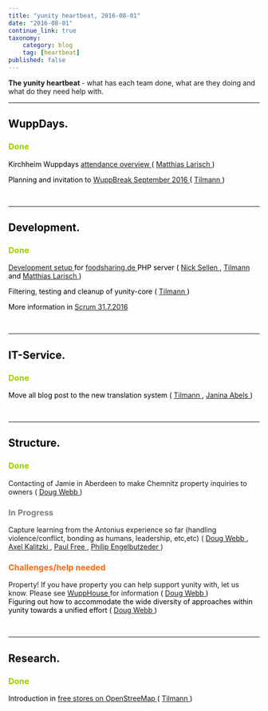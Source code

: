```yaml
---
title: "yunity heartbeat, 2016-08-01"
date: "2016-08-01"
continue_link: true
taxonomy:
    category: blog
    tag: [heartbeat]
published: false
---
```


<div class="wiki-content">
 <div style="margin-left: 0.0px;">
  <p>
   <strong>
    The yunity heartbeat
   </strong>
   - what has each team done, what are they doing and what do they need help with.
  </p>
 </div>
 <hr/>
 <h2 id="yunityheartbeat,2016-08-01-WuppDays.">
  <span style="color: rgb(0,0,0);">
   <strong>
    WuppDays.
   </strong>
  </span>
 </h2>
 <h3 id="yunityheartbeat,2016-08-01-Done">
  <span style="color: rgb(0,0,0);">
   <span style="color: rgb(153,204,0);">
    Done
   </span>
  </span>
 </h3>
 <p>
  <span style="color: rgb(0,0,0);">
   Kirchheim Wuppdays
   <a class="external-link" href="http://dudle.inf.tu-dresden.de/Kirchheim_2_attendance/" rel="nofollow">
    attendance overview
   </a>
   (
   <a class="confluence-userlink user-mention" data-base-url="https://yunity.atlassian.net/wiki" data-linked-resource-id="2981927" data-linked-resource-type="userinfo" data-linked-resource-version="2" data-username="matthias" href="https://yunity.atlassian.net/wiki/display/~matthias">
    Matthias Larisch
   </a>
   )
   <br/>
  </span>
 </p>
 <p>
  <span style="color: rgb(0,0,0);">
   Planning and invitation to
   <a href="https://yunity.atlassian.net/wiki/display/YUN/WuppBreak+September+2016" rel="nofollow">
    WuppBreak September 2016
   </a>
   (
   <a class="confluence-userlink user-mention" data-base-url="https://yunity.atlassian.net/wiki" data-linked-resource-id="4227118" data-linked-resource-type="userinfo" data-linked-resource-version="3" data-username="tiltec" href="https://yunity.atlassian.net/wiki/display/~tiltec">
    Tilmann
   </a>
   )
   <br/>
  </span>
 </p>
 <p>
  <span style="color: rgb(0,0,0);">
   <strong>
    <br/>
   </strong>
  </span>
 </p>
 <hr/>
 <h2 id="yunityheartbeat,2016-08-01-Development.">
  <span style="color: rgb(0,0,0);">
   <strong>
    Development.
   </strong>
  </span>
 </h2>
 <h3 id="yunityheartbeat,2016-08-01-Done.1">
  <span style="color: rgb(0,0,0);">
   <span style="color: rgb(153,204,0);">
    Done
   </span>
  </span>
 </h3>
 <p>
  <span style="color: rgb(0,0,0);">
   <a class="external-link" href="https://yunity.slack.com/messages/foodsharing-dev/" rel="nofollow">
    Development setup
   </a>
   for
   <a class="external-link" href="http://foodsharing.de" rel="nofollow">
    foodsharing.de
   </a>
   PHP server (
   <a class="confluence-userlink user-mention" data-base-url="https://yunity.atlassian.net/wiki" data-linked-resource-id="917513" data-linked-resource-type="userinfo" data-linked-resource-version="3" data-username="nicksellen" href="https://yunity.atlassian.net/wiki/display/~nicksellen">
    Nick Sellen
   </a>
   ,
   <a class="confluence-userlink user-mention" data-base-url="https://yunity.atlassian.net/wiki" data-linked-resource-id="4227118" data-linked-resource-type="userinfo" data-linked-resource-version="3" data-username="tiltec" href="https://yunity.atlassian.net/wiki/display/~tiltec">
    Tilmann
   </a>
   and
   <a class="confluence-userlink user-mention" data-base-url="https://yunity.atlassian.net/wiki" data-linked-resource-id="2981927" data-linked-resource-type="userinfo" data-linked-resource-version="2" data-username="matthias" href="https://yunity.atlassian.net/wiki/display/~matthias">
    Matthias Larisch
   </a>
   )
  </span>
 </p>
 <p>
  <span style="color: rgb(0,0,0);">
   Filtering, testing and cleanup of yunity-core (
   <a class="confluence-userlink user-mention" data-base-url="https://yunity.atlassian.net/wiki" data-linked-resource-id="4227118" data-linked-resource-type="userinfo" data-linked-resource-version="3" data-username="tiltec" href="https://yunity.atlassian.net/wiki/display/~tiltec">
    Tilmann
   </a>
   )
  </span>
 </p>
 <p>
  <span style="color: rgb(0,0,0);">
   More information in
   <a href="https://yunity.atlassian.net/wiki/display/YUN/Scrum+31.7.2016" rel="nofollow">
    Scrum 31.7.2016
   </a>
   <br/>
  </span>
 </p>
 <p>
  <span style="color: rgb(0,0,0);">
   <span style="color: rgb(0,0,0);">
    <br/>
   </span>
  </span>
 </p>
 <hr/>
 <h2 id="yunityheartbeat,2016-08-01-IT-Service.">
  <span style="color: rgb(0,0,0);">
   <strong>
    IT-Service.
   </strong>
  </span>
 </h2>
 <h3 id="yunityheartbeat,2016-08-01-Done.2">
  <span style="color: rgb(0,0,0);">
   <span style="color: rgb(153,204,0);">
    Done
   </span>
  </span>
 </h3>
 <p>
  <span style="color: rgb(0,0,0);">
   Move all blog post to the new translation system (
   <a class="confluence-userlink user-mention" data-base-url="https://yunity.atlassian.net/wiki" data-linked-resource-id="4227118" data-linked-resource-type="userinfo" data-linked-resource-version="3" data-username="tiltec" href="https://yunity.atlassian.net/wiki/display/~tiltec">
    Tilmann
   </a>
   ,
   <a class="confluence-userlink user-mention" data-base-url="https://yunity.atlassian.net/wiki" data-linked-resource-id="4227489" data-linked-resource-type="userinfo" data-linked-resource-version="2" data-username="Janina" href="https://yunity.atlassian.net/wiki/display/~Janina">
    Janina Abels
   </a>
   )
   <br/>
  </span>
 </p>
 <p>
  <br/>
 </p>
 <hr/>
 <h2 id="yunityheartbeat,2016-08-01-Structure.">
  <span style="color: rgb(0,0,0);">
   <strong>
    Structure.
   </strong>
  </span>
 </h2>
 <h3 id="yunityheartbeat,2016-08-01-Done.3">
  <span style="color: rgb(0,0,0);">
   <span style="color: rgb(153,204,0);">
    Done
   </span>
  </span>
 </h3>
 <p>
  Contacting of Jamie in Aberdeen to make Chemnitz property inquiries to owners (
  <a class="confluence-userlink user-mention" data-base-url="https://yunity.atlassian.net/wiki" data-linked-resource-id="917517" data-linked-resource-type="userinfo" data-linked-resource-version="8" data-username="dmhwebb" href="https://yunity.atlassian.net/wiki/display/~dmhwebb">
   Doug Webb
  </a>
  )
 </p>
 <h3 id="yunityheartbeat,2016-08-01-InProgress">
  <span style="color: rgb(128,128,128);">
   In Progress
  </span>
 </h3>
 <p>
  Capture learning from the Antonius experience so far (handling violence/conflict, bonding as humans, leadership, etc,etc) (
  <a class="confluence-userlink user-mention" data-base-url="https://yunity.atlassian.net/wiki" data-linked-resource-id="917517" data-linked-resource-type="userinfo" data-linked-resource-version="8" data-username="dmhwebb" href="https://yunity.atlassian.net/wiki/display/~dmhwebb">
   Doug Webb
  </a>
  ,
  <a class="confluence-userlink user-mention" data-base-url="https://yunity.atlassian.net/wiki" data-linked-resource-id="6553694" data-linked-resource-type="userinfo" data-linked-resource-version="1" data-username="syrt" href="https://yunity.atlassian.net/wiki/display/~syrt">
   Axel Kalitzki
  </a>
  ,
  <a class="confluence-userlink user-mention" data-base-url="https://yunity.atlassian.net/wiki" data-linked-resource-id="5177885" data-linked-resource-type="userinfo" data-linked-resource-version="2" data-username="Paul Free" href="https://yunity.atlassian.net/wiki/display/~Paul+Free">
   Paul Free
  </a>
  ,
  <a class="confluence-userlink user-mention" data-base-url="https://yunity.atlassian.net/wiki" data-linked-resource-id="2162705" data-linked-resource-type="userinfo" data-linked-resource-version="1" data-username="Philip" href="https://yunity.atlassian.net/wiki/display/~Philip">
   Philip Engelbutzeder
  </a>
  )
 </p>
 <h3 id="yunityheartbeat,2016-08-01-Challenges/helpneeded">
  <span style="color: rgb(255,102,0);">
   Challenges/help needed
  </span>
 </h3>
 <p>
  Property! If you have property you can help support yunity with, let us know. Please see
  <a href="https://yunity.atlassian.net/wiki/display/YUN/WuppHouse" rel="nofollow">
   WuppHouse
  </a>
  for information
  <span style="color: rgb(0,0,0);">
   (
   <a class="confluence-userlink user-mention" data-base-url="https://yunity.atlassian.net/wiki" data-linked-resource-id="917517" data-linked-resource-type="userinfo" data-linked-resource-version="8" data-username="dmhwebb" href="https://yunity.atlassian.net/wiki/display/~dmhwebb">
    Doug Webb
   </a>
   )
   <br/>
   Figuring out how to accommodate the wide diversity of approaches within yunity towards a unified effort (
   <a class="confluence-userlink user-mention" data-base-url="https://yunity.atlassian.net/wiki" data-linked-resource-id="917517" data-linked-resource-type="userinfo" data-linked-resource-version="8" data-username="dmhwebb" href="https://yunity.atlassian.net/wiki/display/~dmhwebb">
    Doug Webb
   </a>
   )
   <br/>
  </span>
 </p>
 <p>
  <span style="color: rgb(0,0,0);">
   <br/>
  </span>
 </p>
 <hr/>
 <h2 id="yunityheartbeat,2016-08-01-Research.">
  <span style="color: rgb(0,0,0);">
   <strong>
    Research.
   </strong>
  </span>
 </h2>
 <h3 id="yunityheartbeat,2016-08-01-Done.4">
  <span style="color: rgb(0,0,0);">
   <span style="color: rgb(153,204,0);">
    Done
   </span>
  </span>
 </h3>
 <p>
  <span style="color: rgb(0,0,0);">
   Introduction in
   <a class="external-link" href="https://yunity.slack.com/archives/research/p1469966814000005" rel="nofollow">
    free stores on OpenStreeMap
   </a>
   (
   <a class="confluence-userlink user-mention" data-base-url="https://yunity.atlassian.net/wiki" data-linked-resource-id="4227118" data-linked-resource-type="userinfo" data-linked-resource-version="3" data-username="tiltec" href="https://yunity.atlassian.net/wiki/display/~tiltec">
    Tilmann
   </a>
   )
   <br/>
  </span>
 </p>
</div>
